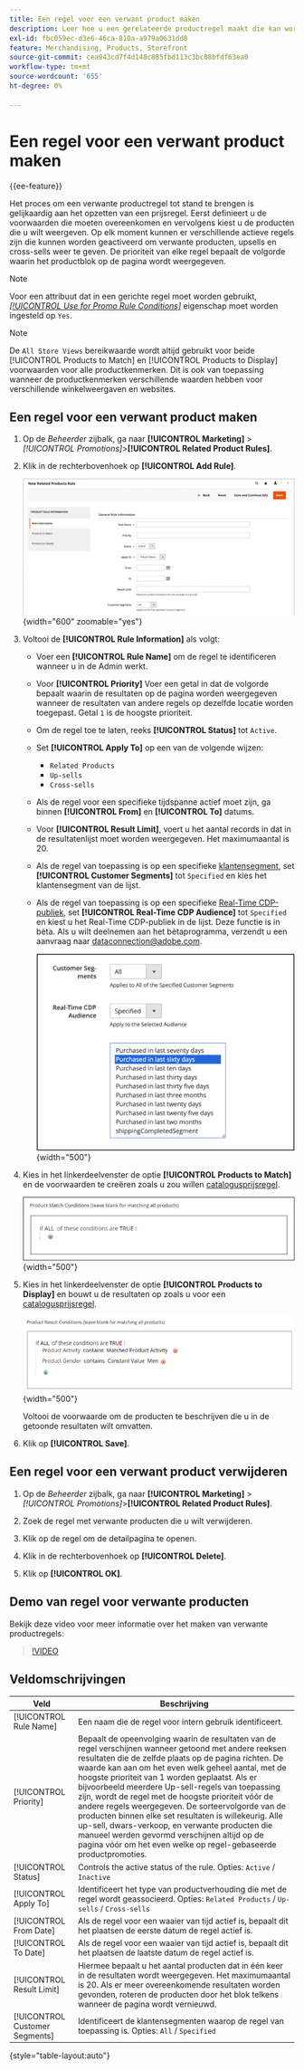 ```yaml
---
title: Een regel voor een verwant product maken
description: Leer hoe u een gerelateerde productregel maakt die kan worden geactiveerd voor het weergeven van verwante producten, upsells en cross-sells.
exl-id: fbc059ec-d3e6-46ca-810a-a979a0631dd8
feature: Merchandising, Products, Storefront
source-git-commit: cea943cd7f4d148c885fbd113c3bc08bfdf63ea0
workflow-type: tm+mt
source-wordcount: '655'
ht-degree: 0%

---
```


# Een regel voor een verwant product maken

{{ee-feature}}

Het proces om een verwante productregel tot stand te brengen is gelijkaardig aan het opzetten van een prijsregel. Eerst definieert u de voorwaarden die moeten overeenkomen en vervolgens kiest u de producten die u wilt weergeven. Op elk moment kunnen er verschillende actieve regels zijn die kunnen worden geactiveerd om verwante producten, upsells en cross-sells weer te geven. De prioriteit van elke regel bepaalt de volgorde waarin het productblok op de pagina wordt weergegeven.

>[!NOTE]
>
>Voor een attribuut dat in een gerichte regel moet worden gebruikt, [_[!UICONTROL Use for Promo Rule Conditions]_](../catalog/product-attributes.md) eigenschap moet worden ingesteld op `Yes`.

>[!NOTE]
>
>De `All Store Views` bereikwaarde wordt altijd gebruikt voor beide [!UICONTROL Products to Match] en [!UICONTROL Products to Display] voorwaarden voor alle productkenmerken. Dit is ook van toepassing wanneer de productkenmerken verschillende waarden hebben voor verschillende winkelweergaven en websites.

## Een regel voor een verwant product maken

1. Op de _Beheerder_ zijbalk, ga naar **[!UICONTROL Marketing]** > _[!UICONTROL Promotions]_>**[!UICONTROL Related Product Rules]**.

1. Klik in de rechterbovenhoek op **[!UICONTROL Add Rule]**.

   ![Regel voor verwante producten - informatie](./assets/catalog-related-products-rule-information.png){width="600" zoomable="yes"}

1. Voltooi de **[!UICONTROL Rule Information]** als volgt:

   - Voer een **[!UICONTROL Rule Name]** om de regel te identificeren wanneer u in de Admin werkt.

   - Voor **[!UICONTROL Priority]** Voer een getal in dat de volgorde bepaalt waarin de resultaten op de pagina worden weergegeven wanneer de resultaten van andere regels op dezelfde locatie worden toegepast. Getal `1` is de hoogste prioriteit.

   - Om de regel toe te laten, reeks **[!UICONTROL Status]** tot `Active`.

   - Set **[!UICONTROL Apply To]** op een van de volgende wijzen:

      - `Related Products`
      - `Up-sells`
      - `Cross-sells`

   - Als de regel voor een specifieke tijdspanne actief moet zijn, ga binnen **[!UICONTROL From]** en **[!UICONTROL To]** datums.

   - Voor **[!UICONTROL Result Limit]**, voert u het aantal records in dat in de resultatenlijst moet worden weergegeven. Het maximumaantal is 20.

   - Als de regel van toepassing is op een specifieke [klantensegment](../customers/customer-segments.md), set **[!UICONTROL Customer Segments]** tot `Specified` en kies het klantensegment van de lijst.

   - Als de regel van toepassing is op een specifieke [Real-Time CDP-publiek](../customers/audience-activation.md), set **[!UICONTROL Real-Time CDP Audience]** tot `Specified` en kiest u het Real-Time CDP-publiek in de lijst. Deze functie is in bèta. Als u wilt deelnemen aan het bètaprogramma, verzendt u een aanvraag naar [dataconnection@adobe.com](mailto:dataconnection@adobe.com).

     ![Regel voor verwante producten - Real-Time CDP-publiek](./assets/rtcdp-related-products.png){width="500"}

1. Kies in het linkerdeelvenster de optie **[!UICONTROL Products to Match]** en de voorwaarden te creëren zoals u zou willen [catalogusprijsregel](price-rules-catalog.md).

   ![Regel voor verwante producten - producten die met elkaar overeenkomen](./assets/catalog-related-products-match.png){width="500"}

1. Kies in het linkerdeelvenster de optie **[!UICONTROL Products to Display]** en bouwt u de resultaten op zoals u voor een [catalogusprijsregel](price-rules-catalog.md).

   ![Regel voor verwante producten - weer te geven producten](./assets/catalog-related-products-to-display.png){width="500"}

   Voltooi de voorwaarde om de producten te beschrijven die u in de getoonde resultaten wilt omvatten.

1. Klik op **[!UICONTROL Save]**.

## Een regel voor een verwant product verwijderen

1. Op de _Beheerder_ zijbalk, ga naar **[!UICONTROL Marketing]** > _[!UICONTROL Promotions]_>**[!UICONTROL Related Product Rules]**.

1. Zoek de regel met verwante producten die u wilt verwijderen.

1. Klik op de regel om de detailpagina te openen.

1. Klik in de rechterbovenhoek op **[!UICONTROL Delete]**.

1. Klik op **[!UICONTROL OK]**.

## Demo van regel voor verwante producten

Bekijk deze video voor meer informatie over het maken van verwante productregels:

>[!VIDEO](https://video.tv.adobe.com/v/343837?quality=12&learn=on)

## Veldomschrijvingen

| Veld | Beschrijving |
|--- |--- |
| [!UICONTROL Rule Name] | Een naam die de regel voor intern gebruik identificeert. |
| [!UICONTROL Priority] | Bepaalt de opeenvolging waarin de resultaten van de regel verschijnen wanneer getoond met andere reeksen resultaten die de zelfde plaats op de pagina richten. De waarde kan aan om het even welk geheel aantal, met de hoogste prioriteit van 1 worden geplaatst. Als er bijvoorbeeld meerdere Up-sell-regels van toepassing zijn, wordt de regel met de hoogste prioriteit vóór de andere regels weergegeven. De sorteervolgorde van de producten binnen elke set resultaten is willekeurig. Alle up-sell, dwars-verkoop, en verwante producten die manueel werden gevormd verschijnen altijd op de pagina vóór om het even welke op regel-gebaseerde productpromoties. |
| [!UICONTROL Status] | Controls the active status of the rule. Opties: `Active` / `Inactive` |
| [!UICONTROL Apply To] | Identificeert het type van productverhouding die met de regel wordt geassocieerd. Opties: `Related Products` / `Up-sells` / `Cross-sells` |
| [!UICONTROL From Date] | Als de regel voor een waaier van tijd actief is, bepaalt dit het plaatsen de eerste datum de regel actief is. |
| [!UICONTROL To Date] | Als de regel voor een waaier van tijd actief is, bepaalt dit het plaatsen de laatste datum de regel actief is. |
| [!UICONTROL Result Limit] | Hiermee bepaalt u het aantal producten dat in één keer in de resultaten wordt weergegeven. Het maximumaantal is 20. Als er meer overeenkomende resultaten worden gevonden, roteren de producten door het blok telkens wanneer de pagina wordt vernieuwd. |
| [!UICONTROL Customer Segments] | Identificeert de klantensegmenten waarop de regel van toepassing is. Opties: `All` / `Specified` |

{style="table-layout:auto"}
